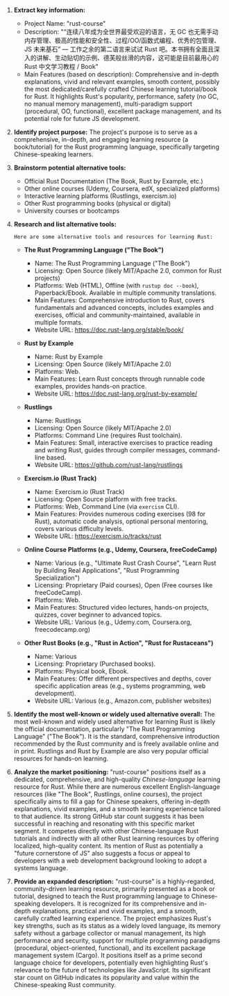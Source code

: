 1.  **Extract key information:**
    *   Project Name: "rust-course"
    *   Description: "“连续八年成为全世界最受欢迎的语言，无 GC 也无需手动内存管理、极高的性能和安全性、过程/OO/函数式编程、优秀的包管理、JS 未来基石” — 工作之余的第二语言来试试 Rust 吧。本书拥有全面且深入的讲解、生动贴切的示例、德芙般丝滑的内容，这可能是目前最用心的 Rust 中文学习教程 / Book"
    *   Main Features (based on description): Comprehensive and in-depth explanations, vivid and relevant examples, smooth content, possibly the most dedicated/carefully crafted Chinese learning tutorial/book for Rust. It highlights Rust's popularity, performance, safety (no GC, no manual memory management), multi-paradigm support (procedural, OO, functional), excellent package management, and its potential role for future JS development.

2.  **Identify project purpose:**
    The project's purpose is to serve as a comprehensive, in-depth, and engaging learning resource (a book/tutorial) for the Rust programming language, specifically targeting Chinese-speaking learners.

3.  **Brainstorm potential alternative tools:**
    *   Official Rust Documentation (The Book, Rust by Example, etc.)
    *   Other online courses (Udemy, Coursera, edX, specialized platforms)
    *   Interactive learning platforms (Rustlings, exercism.io)
    *   Other Rust programming books (physical or digital)
    *   University courses or bootcamps

4.  **Research and list alternative tools:**

        Here are some alternative tools and resources for learning Rust:

    *   **The Rust Programming Language ("The Book")**
        *   Name: The Rust Programming Language ("The Book")
        *   Licensing: Open Source (likely MIT/Apache 2.0, common for Rust projects)
        *   Platforms: Web (HTML), Offline (with `rustup doc --book`), Paperback/Ebook. Available in multiple community translations.
        *   Main Features: Comprehensive introduction to Rust, covers fundamentals and advanced concepts, includes examples and exercises, official and community-maintained, available in multiple formats.
        *   Website URL: https://doc.rust-lang.org/stable/book/

    *   **Rust by Example**
        *   Name: Rust by Example
        *   Licensing: Open Source (likely MIT/Apache 2.0)
        *   Platforms: Web.
        *   Main Features: Learn Rust concepts through runnable code examples, provides hands-on practice.
        *   Website URL: https://doc.rust-lang.org/rust-by-example/

    *   **Rustlings**
        *   Name: Rustlings
        *   Licensing: Open Source (likely MIT/Apache 2.0)
        *   Platforms: Command Line (requires Rust toolchain).
        *   Main Features: Small, interactive exercises to practice reading and writing Rust, guides through compiler messages, command-line based.
        *   Website URL: https://github.com/rust-lang/rustlings

    *   **Exercism.io (Rust Track)**
        *   Name: Exercism.io (Rust Track)
        *   Licensing: Open Source platform with free tracks.
        *   Platforms: Web, Command Line (via `exercism` CLI).
        *   Main Features: Provides numerous coding exercises (98 for Rust), automatic code analysis, optional personal mentoring, covers various difficulty levels.
        *   Website URL: https://exercism.io/tracks/rust

    *   **Online Course Platforms (e.g., Udemy, Coursera, freeCodeCamp)**
        *   Name: Various (e.g., "Ultimate Rust Crash Course", "Learn Rust by Building Real Applications", "Rust Programming Specialization")
        *   Licensing: Proprietary (Paid courses), Open (Free courses like freeCodeCamp).
        *   Platforms: Web.
        *   Main Features: Structured video lectures, hands-on projects, quizzes, cover beginner to advanced topics.
        *   Website URL: Various (e.g., Udemy.com, Coursera.org, freecodecamp.org)

    *   **Other Rust Books (e.g., "Rust in Action", "Rust for Rustaceans")**
        *   Name: Various
        *   Licensing: Proprietary (Purchased books).
        *   Platforms: Physical book, Ebook.
        *   Main Features: Offer different perspectives and depths, cover specific application areas (e.g., systems programming, web development).
        *   Website URL: Various (e.g., Amazon.com, publisher websites)

5.  **Identify the most well-known or widely used alternative overall:**
    The most well-known and widely used alternative for learning Rust is likely the official documentation, particularly "The Rust Programming Language" ("The Book"). It is the standard, comprehensive introduction recommended by the Rust community and is freely available online and in print. Rustlings and Rust by Example are also very popular official resources for hands-on learning.

6.  **Analyze the market positioning:**
    "rust-course" positions itself as a dedicated, comprehensive, and high-quality *Chinese-language* learning resource for Rust. While there are numerous excellent English-language resources (like "The Book", Rustlings, online courses), the project specifically aims to fill a gap for Chinese speakers, offering in-depth explanations, vivid examples, and a smooth learning experience tailored to that audience. Its strong GitHub star count suggests it has been successful in reaching and resonating with this specific market segment. It competes directly with other Chinese-language Rust tutorials and indirectly with all other Rust learning resources by offering localized, high-quality content. Its mention of Rust as potentially a "future cornerstone of JS" also suggests a focus or appeal to developers with a web development background looking to adopt a systems language.

7.  **Provide an expanded description:**
    "rust-course" is a highly-regarded, community-driven learning resource, primarily presented as a book or tutorial, designed to teach the Rust programming language to Chinese-speaking developers. It is recognized for its comprehensive and in-depth explanations, practical and vivid examples, and a smooth, carefully crafted learning experience. The project emphasizes Rust's key strengths, such as its status as a widely loved language, its memory safety without a garbage collector or manual management, its high performance and security, support for multiple programming paradigms (procedural, object-oriented, functional), and its excellent package management system (Cargo). It positions itself as a prime second language choice for developers, potentially even highlighting Rust's relevance to the future of technologies like JavaScript. Its significant star count on GitHub indicates its popularity and value within the Chinese-speaking Rust community.